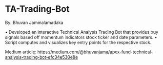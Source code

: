 # TA-Trading-Bot

By: Bhuvan Jammalamadaka

• Developed an interactive Technical Analysis Trading Bot that provides buy signals based off momentum indicators stock ticker and date parameters. 
• Script computes and visualizes key entry points for the respective stock.

Medium article: https://medium.com/@bhuvanjama/apex-fund-technical-analysis-trading-bot-efc34e530e8e

